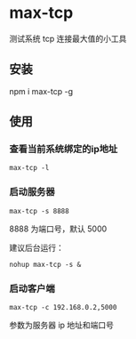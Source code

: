 # max-tcp

测试系统 tcp 连接最大值的小工具

## 安装

npm i max-tcp -g

## 使用

### 查看当前系统绑定的ip地址

```
max-tcp -l
```

### 启动服务器

```
max-tcp -s 8888
```

8888 为端口号，默认 5000

建议后台运行：

```
nohup max-tcp -s &
```

### 启动客户端

```
max-tcp -c 192.168.0.2,5000
```

参数为服务器 ip 地址和端口号

